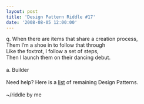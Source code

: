```yaml
---
layout: post
title: 'Design Pattern Riddle #17'
date: '2008-08-05 12:00:00'
---
```


q. When there are items that share a creation process,<br>Them I’m a shoe in to follow that through<br>Like the foxtrot, I follow a set of steps,<br>Then I launch them on their dancing debut.<br><br>a. Builder<br><br>Need help? Here is a <a href="http://www.elijahmanor.com/#">list</a> of remaining Design Patterns.<br><br>~/riddle by me